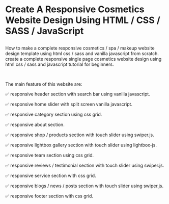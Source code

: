 # Create A Responsive Cosmetics Website Design Using HTML / CSS / SASS / JavaScript</p>
How to make a complete responsive cosmetics / spa / makeup website design template using html css / sass and vanilla javascript from scratch. create a complete responsive single page cosmetics website design using html css / sass and javascript tutorial for beginners.</p>
<p>&nbsp;</p>
<p>The main feature of this website are:</p>
<p>✅ responsive header section with search bar using vanilla javascript.</p>
<p>✅ responsive home slider with split screen vanilla javascript.</p>
<p>✅ responsive category section using css grid.</p>
<p>✅ responsive about section.</p>
<p>✅ responsive shop / products section with touch slider using swiper.js.</p>
<p>✅ responsive lightbox gallery section with touch slider using lightbox-js.</p>
<p>✅ responsive team section using css grid.</p>
<p>✅ responsive reviews / testimonial section with touch slider using swiper.js. 
<p>✅ responsive service section with css grid.</p>
<p>✅ responsive blogs / news / posts section with touch slider using swiper.js.</p>
<p>✅ responsive footer section with css grid.</p>
